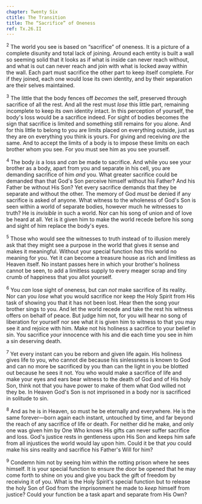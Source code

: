 ```yaml
---
chapter: Twenty Six
ctitle: The Transition
title: The “Sacrifice” of Oneness
ref: Tx.26.II
---
```


<sup>2</sup> The world you see is based on “sacrifice” of oneness. It is a picture
of a complete disunity and total lack of joining. Around each entity is
built a wall so seeming solid that it looks as if what is inside can
never reach without, and what is out can never reach and join with what
is locked away within the wall. Each part must sacrifice the other part
to keep itself complete. For if they joined, each one would lose its own
identity, and by their separation are their selves maintained.

<sup>3</sup> The little that the body fences off *becomes* the self, preserved
through sacrifice of all the rest. And all the rest must *lose* this
little part, remaining incomplete to keep its own identity intact. In
this perception of yourself, the body's loss would be a sacrifice
indeed. For sight of bodies becomes the sign that sacrifice is limited
and something still remains for you alone. And for this little to belong
to you are limits placed on everything outside, just as they are on
everything you think is yours. For giving and receiving *are* the same.
And to accept the limits of a body is to impose these limits on each
brother whom you see. For you must see him as you see yourself.

<sup>4</sup> The body *is* a loss and *can* be made to sacrifice. And while you see
your brother as a body, apart from you and separate in his cell, you are
demanding sacrifice of him *and* you. What greater sacrifice could be
demanded than that God's Son perceive himself without his Father? And
his Father be without His Son? Yet every sacrifice demands that they be
separate and without the other. The memory of God *must* be denied if
any sacrifice is asked of anyone. What witness to the wholeness of God's
Son is seen within a world of separate bodies, however much he witnesses
to truth? He is *invisible* in such a world. Nor can his song of union
and of love be heard at all. Yet is it given him to make the world
recede before his song and sight of him replace the body's eyes.

<sup>5</sup> Those who would see the witnesses to truth instead of to illusion
merely ask that they might see a purpose in the world that gives it
sense and makes it meaningful. Without your special function *has* this
world no meaning for you. Yet it can become a treasure house as rich and
limitless as Heaven itself. No instant passes here in which your
brother's holiness cannot be seen, to add a limitless supply to every
meager scrap and tiny crumb of happiness that you allot yourself.

<sup>6</sup> You *can* lose sight of oneness, but can *not* make sacrifice of its
reality. Nor can you *lose* what you would sacrifice nor keep the Holy
Spirit from His task of showing you that it has not been lost. Hear then
the song your brother sings to you. And let the world recede and take
the rest his witness offers on behalf of peace. But judge him not, for
you will hear no song of liberation for yourself nor see what it is
given him to witness to that you may see it and rejoice with him. Make
not his holiness a sacrifice to your belief in sin. You sacrifice *your*
innocence with his and die each time you see in him a sin deserving
death.

<sup>7</sup> Yet every instant can you be reborn and given life again. His holiness
gives life to you, who cannot die because his sinlessness is known to
God and can no more be sacrificed by you than can the light in you be
blotted out because he sees it not. You who would make a sacrifice of
life and make your eyes and ears bear witness to the death of God and of
His holy Son, think not that you have power to make of them what God
willed not they be. In Heaven God's Son is not imprisoned in a body nor
is sacrificed in solitude to sin.

<sup>8</sup> And as he is in Heaven, so must he be eternally and everywhere. He is
the same forever—born again each instant, untouched by time, and far
beyond the reach of any sacrifice of life or death. For neither did he
make, and only one was given him by One Who knows His gifts can never
suffer sacrifice and loss. God's justice rests in gentleness upon His
Son and keeps him safe from all injustices the world would lay upon him.
Could it be that *you* could make his sins reality and sacrifice his
Father's Will for him?

<sup>9</sup> Condemn him not by seeing him within the rotting prison where he sees
himself. It is your special function to ensure the door be opened that
he may come forth to shine on you and give you back the gift of freedom
by receiving it of you. What is the Holy Spirit's special function but
to release the holy Son of God from the imprisonment he made to *keep*
himself from justice? Could your function be a task apart and separate
from His Own?

